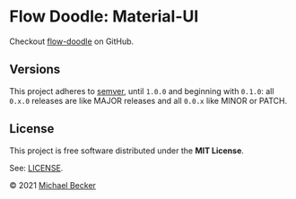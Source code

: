 # Flow Doodle: Material-UI

Checkout [flow-doodle](https://github.com/elbakerino/flow-doodle) on GitHub.

## Versions

This project adheres to [semver](https://semver.org/), until `1.0.0` and beginning with `0.1.0`: all `0.x.0` releases are like MAJOR releases and all `0.0.x` like MINOR or PATCH.

## License

This project is free software distributed under the **MIT License**.

See: [LICENSE](https://github.com/elbakerino/flow-doodle/blob/master/LICENSE).

© 2021 [Michael Becker](https://mlbr.xyz)

